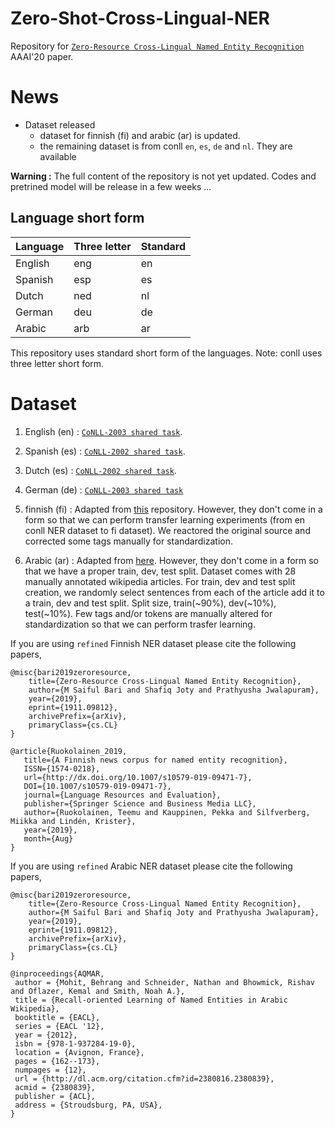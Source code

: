 # Zero-Shot-Cross-Lingual-NER

Repository for [`Zero-Resource Cross-Lingual Named Entity Recognition`](https://arxiv.org/abs/1911.09812) AAAI'20 paper.

# News 

- Dataset released
    - dataset for finnish (fi) and arabic (ar) is updated.
    - the remaining dataset is from conll `en`, `es`, `de` and `nl`. They are available 


**Warning :** The full content of the repository is not yet updated.
Codes and pretrined model will be release in a few weeks ... 

## Language short form

| Language | Three letter | Standard |
|---------|-----|----|
| English | eng | en |
| Spanish | esp | es |
| Dutch   | ned | nl |
| German  | deu | de |
| Arabic  | arb | ar |

This repository uses standard short form of the languages. Note: conll uses three letter short form. 


# Dataset

1. English (en) : [`CoNLL-2003 shared task`](https://www.aclweb.org/anthology/W03-0419.pdf).

2. Spanish (es) : [`CoNLL-2002 shared task`](https://www.aclweb.org/anthology/W02-2024.pdf).

3. Dutch (es) : [`CoNLL-2002 shared task`](https://www.aclweb.org/anthology/W02-2024.pdf).

4. German (de) : [`CoNLL-2003 shared task`](https://www.aclweb.org/anthology/W03-0419.pdf)

5. finnish (fi) : Adapted from [this](https://github.com/mpsilfve/finer-data) repository. However, they don't come in a form so that we can perform transfer learning experiments (from en conll NER dataset to fi dataset). We reactored the original source and corrected some tags manually for standardization.

6. Arabic (ar) : Adapted from [here](http://www.cs.cmu.edu/~ark/ArabicNER/). However, they don't come in a form so that we have a proper train, dev, test split. Dataset comes with 28 manually annotated wikipedia articles. For train, dev and test split creation, we randomly select sentences from each of the article add it to a train, dev and test split. Split size, train(~90%), dev(~10%), test(~10%). Few tags and/or tokens are manually altered for standardization so that we can perform trasfer learning.




 

If you are using `refined` Finnish NER dataset please cite the following papers,

```
@misc{bari2019zeroresource,
    title={Zero-Resource Cross-Lingual Named Entity Recognition},
    author={M Saiful Bari and Shafiq Joty and Prathyusha Jwalapuram},
    year={2019},
    eprint={1911.09812},
    archivePrefix={arXiv},
    primaryClass={cs.CL}
}

@article{Ruokolainen_2019,
   title={A Finnish news corpus for named entity recognition},
   ISSN={1574-0218},
   url={http://dx.doi.org/10.1007/s10579-019-09471-7},
   DOI={10.1007/s10579-019-09471-7},
   journal={Language Resources and Evaluation},
   publisher={Springer Science and Business Media LLC},
   author={Ruokolainen, Teemu and Kauppinen, Pekka and Silfverberg, Miikka and Lindén, Krister},
   year={2019},
   month={Aug}
}

```

If you are using `refined` Arabic NER dataset please cite the following papers,

```
@misc{bari2019zeroresource,
    title={Zero-Resource Cross-Lingual Named Entity Recognition},
    author={M Saiful Bari and Shafiq Joty and Prathyusha Jwalapuram},
    year={2019},
    eprint={1911.09812},
    archivePrefix={arXiv},
    primaryClass={cs.CL}
}
```
```
@inproceedings{AQMAR,
 author = {Mohit, Behrang and Schneider, Nathan and Bhowmick, Rishav and Oflazer, Kemal and Smith, Noah A.},
 title = {Recall-oriented Learning of Named Entities in Arabic Wikipedia},
 booktitle = {EACL},
 series = {EACL '12},
 year = {2012},
 isbn = {978-1-937284-19-0},
 location = {Avignon, France},
 pages = {162--173},
 numpages = {12},
 url = {http://dl.acm.org/citation.cfm?id=2380816.2380839},
 acmid = {2380839},
 publisher = {ACL},
 address = {Stroudsburg, PA, USA},
} 
```